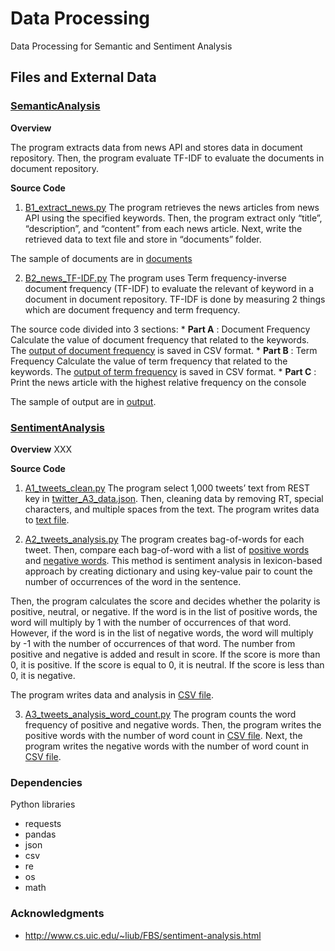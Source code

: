 # Data Processing

Data Processing for Semantic and Sentiment Analysis

## Files and External Data

### [SemanticAnalysis](SemanticAnalysis)

**Overview**

The program extracts data from news API and stores data in document repository.
Then, the program evaluate TF-IDF to evaluate the documents in document repository.

**Source Code**

1. [B1_extract_news.py](SementicAnalysis/B1_extract_news.py)
The program retrieves the news articles from news API using the specified keywords.
Then, the program extract only “title”, “description”, and “content” from each news article.
Next, write the retrieved data to text file and store in “documents” folder.

The sample of documents are in [documents](SementicAnalysis/documents)

2. [B2_news_TF-IDF.py](SementicAnalysis/B2_news_TF-IDF.py)
The program uses Term frequency-inverse document frequency (TF-IDF) to evaluate the relevant of keyword in a document in document repository. 
TF-IDF is done by measuring 2 things which are document frequency and term frequency.

The source code divided into 3 sections:
	* **Part A** : Document Frequency
	Calculate the value of document frequency that related to the keywords.
	The [output of document frequency](SemanticAnalysis/output/A_document_frequency.csv) is saved in CSV format.
	* **Part B** : Term Frequency
	Calculate the value of term frequency that related to the keywords.
	The [output of term frequency](SemanticAnalysis/output/B_term_frequency.csv) is saved in CSV format.
	* **Part C** : Print the news article with the highest relative frequency on the console

The sample of output are in [output](SementicAnalysis/output).

### [SentimentAnalysis](SentimentAnalysis)

**Overview**
XXX

**Source Code**

1. [A1_tweets_clean.py](SentimentAnalysis/A1_tweets_clean.py)
The program select 1,000 tweets’ text from REST key in [twitter_A3_data.json](SentimentAnalysis/twitter_A3_data.json). 
Then, cleaning data by removing RT, special characters, and multiple spaces from the text.
The program writes data to [text file](SentimentAnalysis/tweet_text_1000.txt).

2. [A2_tweets_analysis.py](SentimentAnalysis/A2_tweets_analysis.py)
The program creates bag-of-words for each tweet. Then, compare each bag-of-word with a list of [positive words](SentimentAnalysis/opinion-lexicon-english/positive-words.txt) and [negative words](SentimentAnalysis/opinion-lexicon-english/negative-words.txt).
This method is sentiment analysis in lexicon-based approach by creating dictionary and using key-value pair to count the number of occurrences of the word in the sentence.

Then, the program calculates the score and decides whether the polarity is positive, neutral, or negative. 
If the word is in the list of positive words, the word will multiply by 1 with the number of occurrences of that word. 
However, if the word is in the list of negative words, the word will multiply by -1 with the number of occurrences of that word. 
The number from positive and negative is added and result in score. 
If the score is more than 0, it is positive. 
If the score is equal to 0, it is neutral. 
If the score is less than 0, it is negative.

The program writes data and analysis in [CSV file](SentimentAnalysis/tweet_analysis_1000.csv).

3. [A3_tweets_analysis_word_count.py](SentimentAnalysis/A3_tweets_analysis_word_count.py)
The program counts the word frequency of positive and negative words.
Then, the program writes the positive words with the number of word count in [CSV file](SentimentAnalysis/positive_count.csv).
Next, the program writes the negative words with the number of word count in [CSV file](SentimentAnalysis/negative_count.csv).

### Dependencies

Python libraries
* requests
* pandas
* json
* csv
* re
* os
* math

### Acknowledgments

* http://www.cs.uic.edu/~liub/FBS/sentiment-analysis.html

